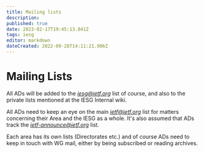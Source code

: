 ```yaml
---
title: Mailing lists
description: 
published: true
date: 2023-02-17T19:45:13.841Z
tags: iesg
editor: markdown
dateCreated: 2022-09-28T14:11:21.906Z
---
```


# Mailing Lists

All ADs will be added to the *iesg@ietf.org* list of course, and also to the private lists mentioned at the IESG Internal wiki.

All ADs need to keep an eye on the main *ietf@ietf.org* list for matters concerning their Area and the IESG as a whole. It's also assumed that ADs track the *ietf-announce@ietf.org* list. 

Each area has its own lists (Directorates etc.) and of course ADs need to keep in touch with WG mail, either by being subscribed or reading archives.